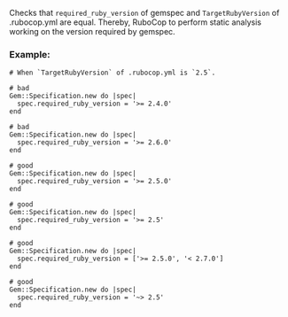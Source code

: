 Checks that `required_ruby_version` of gemspec and `TargetRubyVersion`
of .rubocop.yml are equal.
Thereby, RuboCop to perform static analysis working on the version
required by gemspec.

### Example:
    # When `TargetRubyVersion` of .rubocop.yml is `2.5`.

    # bad
    Gem::Specification.new do |spec|
      spec.required_ruby_version = '>= 2.4.0'
    end

    # bad
    Gem::Specification.new do |spec|
      spec.required_ruby_version = '>= 2.6.0'
    end

    # good
    Gem::Specification.new do |spec|
      spec.required_ruby_version = '>= 2.5.0'
    end

    # good
    Gem::Specification.new do |spec|
      spec.required_ruby_version = '>= 2.5'
    end

    # good
    Gem::Specification.new do |spec|
      spec.required_ruby_version = ['>= 2.5.0', '< 2.7.0']
    end

    # good
    Gem::Specification.new do |spec|
      spec.required_ruby_version = '~> 2.5'
    end